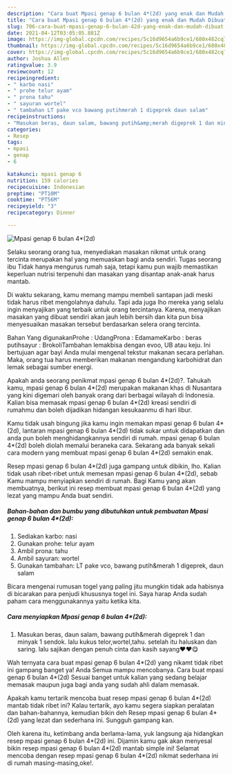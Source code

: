 ```yaml
---
description: "Cara buat Mpasi genap 6 bulan 4*(2d) yang enak dan Mudah Dibuat"
title: "Cara buat Mpasi genap 6 bulan 4*(2d) yang enak dan Mudah Dibuat"
slug: 706-cara-buat-mpasi-genap-6-bulan-42d-yang-enak-dan-mudah-dibuat
date: 2021-04-12T03:05:05.881Z
image: https://img-global.cpcdn.com/recipes/5c16d9654a6b9ce1/680x482cq70/mpasi-genap-6-bulan-42d-foto-resep-utama.jpg
thumbnail: https://img-global.cpcdn.com/recipes/5c16d9654a6b9ce1/680x482cq70/mpasi-genap-6-bulan-42d-foto-resep-utama.jpg
cover: https://img-global.cpcdn.com/recipes/5c16d9654a6b9ce1/680x482cq70/mpasi-genap-6-bulan-42d-foto-resep-utama.jpg
author: Joshua Allen
ratingvalue: 3.9
reviewcount: 12
recipeingredient:
- " karbo nasi"
- " prohe telur ayam"
- " prona tahu"
- " sayuran wortel"
- " tambahan LT pake vco bawang putihmerah 1 digeprek daun salam"
recipeinstructions:
- "Masukan beras, daun salam, bawang putih&amp;merah digeprek 1 dan minyak 1 sendok. lalu kukus telor,wortel,tahu. setelah itu haluskan dan saring. lalu sajikan dengan penuh cinta dan kasih sayang❤❤😋"
categories:
- Resep
tags:
- mpasi
- genap
- 6

katakunci: mpasi genap 6 
nutrition: 159 calories
recipecuisine: Indonesian
preptime: "PT10M"
cooktime: "PT56M"
recipeyield: "3"
recipecategory: Dinner

---
```



![Mpasi genap 6 bulan 4*(2d)](https://img-global.cpcdn.com/recipes/5c16d9654a6b9ce1/680x482cq70/mpasi-genap-6-bulan-42d-foto-resep-utama.jpg)

Selaku seorang orang tua, menyediakan masakan nikmat untuk orang tercinta merupakan hal yang memuaskan bagi anda sendiri. Tugas seorang ibu Tidak hanya mengurus rumah saja, tetapi kamu pun wajib memastikan keperluan nutrisi terpenuhi dan masakan yang disantap anak-anak harus mantab.

Di waktu  sekarang, kamu memang mampu membeli santapan jadi meski tidak harus ribet mengolahnya dahulu. Tapi ada juga lho mereka yang selalu ingin menyajikan yang terbaik untuk orang tercintanya. Karena, menyajikan masakan yang dibuat sendiri akan jauh lebih bersih dan kita pun bisa menyesuaikan masakan tersebut berdasarkan selera orang tercinta. 

Bahan Yang digunakanProhe : UdangProna : EdamameKarbo : beras putihsayur : BrokoliTambahan lemakbisa dengan evoo, UB atau keju. Ini bertujuan agar bayi Anda mulai mengenal tekstur makanan secara perlahan. Maka, orang tua harus memberikan makanan mengandung karbohidrat dan lemak sebagai sumber energi.

Apakah anda seorang penikmat mpasi genap 6 bulan 4*(2d)?. Tahukah kamu, mpasi genap 6 bulan 4*(2d) merupakan makanan khas di Nusantara yang kini digemari oleh banyak orang dari berbagai wilayah di Indonesia. Kalian bisa memasak mpasi genap 6 bulan 4*(2d) kreasi sendiri di rumahmu dan boleh dijadikan hidangan kesukaanmu di hari libur.

Kamu tidak usah bingung jika kamu ingin memakan mpasi genap 6 bulan 4*(2d), lantaran mpasi genap 6 bulan 4*(2d) tidak sukar untuk didapatkan dan anda pun boleh menghidangkannya sendiri di rumah. mpasi genap 6 bulan 4*(2d) boleh diolah memalui beraneka cara. Sekarang ada banyak sekali cara modern yang membuat mpasi genap 6 bulan 4*(2d) semakin enak.

Resep mpasi genap 6 bulan 4*(2d) juga gampang untuk dibikin, lho. Kalian tidak usah ribet-ribet untuk memesan mpasi genap 6 bulan 4*(2d), sebab Kamu mampu menyiapkan sendiri di rumah. Bagi Kamu yang akan membuatnya, berikut ini resep membuat mpasi genap 6 bulan 4*(2d) yang lezat yang mampu Anda buat sendiri.

<!--inarticleads1-->

##### Bahan-bahan dan bumbu yang dibutuhkan untuk pembuatan Mpasi genap 6 bulan 4*(2d):

1. Sediakan  karbo: nasi
1. Gunakan  prohe: telur ayam
1. Ambil  prona: tahu
1. Ambil  sayuran: wortel
1. Gunakan  tambahan: LT pake vco, bawang putih&amp;merah 1 digeprek, daun salam


Bicara mengenai rumusan togel yang paling jitu mungkin tidak ada habisnya di bicarakan para penjudi khususnya togel ini. Saya harap Anda sudah paham cara menggunakannya yaitu ketika kita. 

<!--inarticleads2-->

##### Cara menyiapkan Mpasi genap 6 bulan 4*(2d):

1. Masukan beras, daun salam, bawang putih&amp;merah digeprek 1 dan minyak 1 sendok. lalu kukus telor,wortel,tahu. setelah itu haluskan dan saring. lalu sajikan dengan penuh cinta dan kasih sayang❤❤😋




Wah ternyata cara buat mpasi genap 6 bulan 4*(2d) yang nikamt tidak ribet ini gampang banget ya! Anda Semua mampu mencobanya. Cara buat mpasi genap 6 bulan 4*(2d) Sesuai banget untuk kalian yang sedang belajar memasak maupun juga bagi anda yang sudah ahli dalam memasak.

Apakah kamu tertarik mencoba buat resep mpasi genap 6 bulan 4*(2d) mantab tidak ribet ini? Kalau tertarik, ayo kamu segera siapkan peralatan dan bahan-bahannya, kemudian bikin deh Resep mpasi genap 6 bulan 4*(2d) yang lezat dan sederhana ini. Sungguh gampang kan. 

Oleh karena itu, ketimbang anda berlama-lama, yuk langsung aja hidangkan resep mpasi genap 6 bulan 4*(2d) ini. Dijamin kamu gak akan menyesal bikin resep mpasi genap 6 bulan 4*(2d) mantab simple ini! Selamat mencoba dengan resep mpasi genap 6 bulan 4*(2d) nikmat sederhana ini di rumah masing-masing,oke!.

